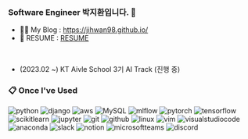 <!--
**Jihwan98/Jihwan98** is a ✨ _special_ ✨ repository because its `README.md` (this file) appears on your GitHub profile.

Here are some ideas to get you started:

- 🔭 I’m currently working on ...
- 🌱 I’m currently learning ...
- 👯 I’m looking to collaborate on ...
- 🤔 I’m looking for help with ...
- 💬 Ask me about ...
- 📫 How to reach me: ...
- 😄 Pronouns: ...
- ⚡ Fun fact: ...
-->

### Software Engineer 박지환입니다. 👋

- 👨‍💻 My Blog : https://jihwan98.github.io/
- 🌱 RESUME : [RESUME](https://www.notion.so/jihwan98/bfced921a7264fd4b1c900e95d5529b9?pvs=4)
<br>

- (2023.02 ~) KT Aivle School 3기 AI Track (진행 중)

### 📋 Once I've Used

<!-- <a href="[연결할 링크]" target="_blank"><img src="https://img.shields.io/badge/[쓰고 싶은 텍스트]-[컬러 코드]?style=flat-square&logo=[브랜드 이름]&logoColor=white"/></a> -->
<!-- <img src="https://img.shields.io/badge/aws-232F3E?style=for-the-badge&logo=aws&logoColor=white"> -->

![python](https://img.shields.io/badge/python-3776AB?style=for-the-badge&logo=python&logoColor=white)
![django](https://img.shields.io/badge/django-092E20?style=for-the-badge&logo=django&logoColor=white)
![aws](https://img.shields.io/badge/aws-232F3E?style=for-the-badge&logo=aws&logoColor=white)
![MySQL](https://img.shields.io/badge/MySQL-4479A1?style=for-the-badge&logo=MySQL&logoColor=white)
![mlflow](https://img.shields.io/badge/mlflow-0194E2?style=for-the-badge&logo=mlflow&logoColor=white)
![pytorch](https://img.shields.io/badge/pytorch-EE4C2C?style=for-the-badge&logo=pytorch&logoColor=white)
![tensorflow](https://img.shields.io/badge/tensorflow-FF6F00?style=for-the-badge&logo=tensorflow&logoColor=white)
![scikitlearn](https://img.shields.io/badge/scikitlearn-F7931E?style=for-the-badge&logo=scikitlearn&logoColor=white)
![jupyter](https://img.shields.io/badge/jupyter-F37626?style=for-the-badge&logo=jupyter&logoColor=white)
![git](https://img.shields.io/badge/git-F05032?style=for-the-badge&logo=git&logoColor=white)
![github](https://img.shields.io/badge/github-181717?style=for-the-badge&logo=github&logoColor=white)
![linux](https://img.shields.io/badge/linux-FCC624?style=for-the-badge&logo=linux&logoColor=white)
![vim](https://img.shields.io/badge/vim-019733?style=for-the-badge&logo=vim&logoColor=white)
![visualstudiocode](https://img.shields.io/badge/visualstudiocode-007ACC?style=for-the-badge&logo=visualstudiocode&logoColor=white)
![anaconda](https://img.shields.io/badge/anaconda-44A833?style=for-the-badge&logo=anaconda&logoColor=white)
![slack](https://img.shields.io/badge/slack-4A154B?style=for-the-badge&logo=slack&logoColor=white)
![notion](https://img.shields.io/badge/notion-000000?style=for-the-badge&logo=notion&logoColor=white)
![microsoftteams](https://img.shields.io/badge/microsoftteams-6264A7?style=for-the-badge&logo=microsoftteams&logoColor=white)
![discord](https://img.shields.io/badge/discord-5865F2?style=for-the-badge&logo=discord&logoColor=white)

